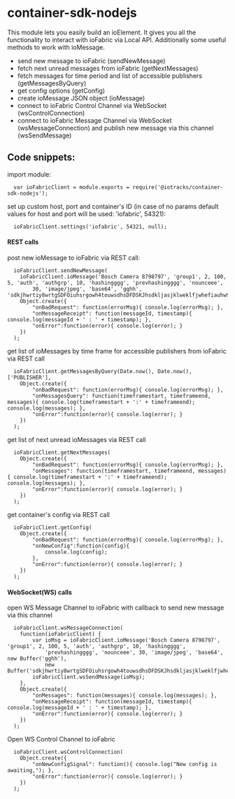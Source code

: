# container-sdk-nodejs

This module lets you easily build an ioElement. It gives you all the functionality to interact with ioFabric via Local API. Additionally some useful methods to work with ioMessage.

 - send new message to ioFabric (sendNewMessage)
 - fetch next unread messages from ioFabric (getNextMessages)
 - fetch messages for time period and list of accessible publishers (getMessagesByQuery)
 - get config options (getConfig)
 - create ioMessage JSON object (ioMessage)
 - connect to ioFabric Control Channel via WebSocket (wsControlConnection)
 - connect to ioFabric Message Channel via WebSocket (wsMessageConnection) and publish new message via this channel (wsSendMessage)

## Code snippets: 

import module:
```
  var ioFabricClient = module.exports = require('@iotracks/container-sdk-nodejs');
```

set up custom host, port and container's ID (in case of no params default values for host and port will be used: 'iofabric', 54321):
```
  ioFabricClient.settings('iofabric', 54321, null);
```

#### REST calls
post new ioMessage to ioFabric via REST call:
```
  ioFabricClient.sendNewMessage(
    ioFabricClient.ioMessage('Bosch Camera 8798797', 'group1', 2, 100, 5, 'auth', 'authgrp', 10, 'hashingggg', 'prevhashingggg', 'nounceee',
        30, 'image/jpeg', 'base64', 'gghh', 'sdkjhwrtiy8wrtgSDFOiuhsrgowh4touwsdhsDFDSKJhsdkljasjklweklfjwhefiauhw98p328'),
    Object.create({
        "onBadRequest": function(errorMsg){ console.log(errorMsg); },
        "onMessageReceipt": function(messageId, timestamp){ console.log(messageId + ' : ' + timestamp); },
        "onError":function(error){ console.log(error); }
    })
  );
```

get list of ioMessages by time frame for accessible publishers from ioFabric via REST call
```
  ioFabricClient.getMessagesByQuery(Date.now(), Date.now(), ['PUBLISHER'],
    Object.create({
        "onBadRequest": function(errorMsg){ console.log(errorMsg); },
        "onMessagesQuery": function(timeframestart, timeframeend, messages){ console.log(timeframestart + ':' + timeframeend); console.log(messages); },
        "onError":function(error){ console.log(error); }
    })
  );
```

get list of next unread ioMessages via REST call
```
  ioFabricClient.getNextMessages(
    Object.create({
        "onBadRequest": function(errorMsg){ console.log(errorMsg); },
        "onMessages": function(timeframestart, timeframeend, messages){ console.log(timeframestart + ':' + timeframeend); console.log(messages); },
        "onError":function(error){ console.log(error); }
    })
  );
```

get container's config via REST call
```
  ioFabricClient.getConfig(
    Object.create({
        "onBadRequest": function(errorMsg){ console.log(errorMsg); },
        "onNewConfig":function(config){
            console.log(config);
        },
        "onError":function(error){ console.log(error); }
    })
  );
```

#### WebSocket(WS) calls
open WS Message Channel to ioFabric with callback to send new message via this channel
```
  ioFabricClient.wsMessageConnection(
    function(ioFabricClient) {
        var ioMsg = ioFabricClient.ioMessage('Bosch Camera 8798797', 'group1', 2, 100, 5, 'auth', 'authgrp', 10, 'hashingggg',
            'prevhashingggg', 'nounceee', 30, 'image/jpeg', 'base64', new Buffer('gghh'),
            new Buffer('sdkjhwrtiy8wrtgSDFOiuhsrgowh4touwsdhsDFDSKJhsdkljasjklweklfjwhefiauhw98p328testcounter'));
        ioFabricClient.wsSendMessage(ioMsg);
    },
    Object.create({
        "onMessages": function(messages){ console.log(messages); },
        "onMessageReceipt": function(messageId, timestamp){ console.log(messageId + ' : ' + timestamp); },
        "onError":function(error){ console.log(error); }
    })
  );
```

Open WS Control Channel to ioFabric
```
  ioFabricClient.wsControlConnection(
    Object.create({
        "onNewConfigSignal": function(){ console.log("New config is awaiting,"); },
        "onError":function(error){ console.log(error); }
    })
  );
```







